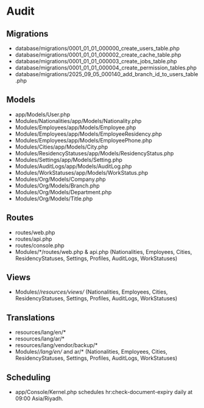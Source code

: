 # Audit

## Migrations
- database/migrations/0001_01_01_000000_create_users_table.php
- database/migrations/0001_01_01_000002_create_cache_table.php
- database/migrations/0001_01_01_000003_create_jobs_table.php
- database/migrations/0001_01_01_000004_create_permission_tables.php
- database/migrations/2025_09_05_000140_add_branch_id_to_users_table.php

## Models
- app/Models/User.php
- Modules/Nationalities/app/Models/Nationality.php
- Modules/Employees/app/Models/Employee.php
- Modules/Employees/app/Models/EmployeeResidency.php
- Modules/Employees/app/Models/EmployeePhone.php
- Modules/Cities/app/Models/City.php
- Modules/ResidencyStatuses/app/Models/ResidencyStatus.php
- Modules/Settings/app/Models/Setting.php
- Modules/AuditLogs/app/Models/AuditLog.php
- Modules/WorkStatuses/app/Models/WorkStatus.php
 - Modules/Org/Models/Company.php
 - Modules/Org/Models/Branch.php
 - Modules/Org/Models/Department.php
 - Modules/Org/Models/Title.php

## Routes
- routes/web.php
- routes/api.php
- routes/console.php
- Modules/*/routes/web.php & api.php (Nationalities, Employees, Cities, ResidencyStatuses, Settings, Profiles, AuditLogs, WorkStatuses)

## Views
- Modules/*/resources/views/* (Nationalities, Employees, Cities, ResidencyStatuses, Settings, Profiles, AuditLogs, WorkStatuses)

## Translations
- resources/lang/en/*
- resources/lang/ar/*
- resources/lang/vendor/backup/*
- Modules/*/lang/en/* and ar/* (Nationalities, Employees, Cities, ResidencyStatuses, Settings, Profiles, AuditLogs, WorkStatuses)

## Scheduling
- app/Console/Kernel.php schedules hr:check-document-expiry daily at 09:00 Asia/Riyadh.
